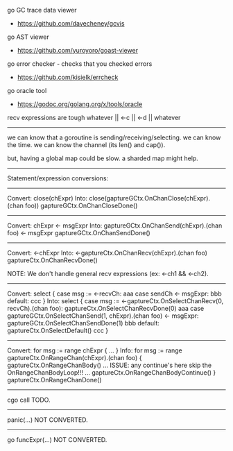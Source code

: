 go GC trace data viewer
- https://github.com/davecheney/gcvis

go AST viewer
- https://github.com/yuroyoro/goast-viewer

go error checker - checks that you checked errors
- https://github.com/kisielk/errcheck

go oracle tool
- https://godoc.org/golang.org/x/tools/oracle

recv expressions are tough
 whatever || <-c || <-d || whatever

------------------------------------------------------------
we can know that a goroutine is sending/receiving/selecting.
we can know the time.
we can know the channel (its len() and cap()).

but, having a global map could be slow.
a sharded map might help.

------------------------------------------------------------
Statement/expression conversions:

  ------------------------------------------
  Convert:
	close(chExpr)
  Into:
	close(gaptureGCtx.OnChanClose(chExpr).(chan foo))
	gaptureGCtx.OnChanCloseDone()

  ------------------------------------------
  Convert:
    chExpr <- msgExpr
  Into:
    gaptureGCtx.OnChanSend(chExpr).(chan foo) <- msgExpr
    gaptureGCtx.OnChanSendDone()

  ------------------------------------------
  Convert:
    <-chExpr
  Into:
    <-gaptureCtx.OnChanRecv(chExpr).(chan foo)
    gaptureCtx.OnChanRecvDone()

  NOTE: We don't handle general recv expressions (ex: <-ch1 && <-ch2).

  ------------------------------------------
  Convert:
    select {
    case msg := <-recvCh:
      aaa
    case sendCh <- msgExpr:
      bbb
    default:
      ccc
    }
  Into:
    select {
    case msg := <-gaptureCtx.OnSelectChanRecv(0, recvCh).(chan foo):
      gaptureCtx.OnSelectChanRecvDone(0)
      aaa
    case gaptureGCtx.OnSelectChanSend(1, chExpr).(chan foo) <- msgExpr:
      gaptureGCtx.OnSelectChanSendDone(1)
      bbb
    default:
      gaptureCtx.OnSelectDefault()
      ccc
    }

  ------------------------------------------
  Convert:
    for msg := range chExpr { ... }
  Info:
    for msg := range gaptureCtx.OnRangeChan(chExpr).(chan foo) {
      gaptureCtx.OnRangeChanBody()
      ...
      ISSUE: any continue's here skip the OnRangeChanBodyLoop!!!
      ...
      gaptureCtx.OnRangeChanBodyContinue()
    }
    gaptureCtx.OnRangeChanDone()

  ------------------------------------------
  cgo call
    TODO.

  ------------------------------------------
  panic(...)
    NOT CONVERTED.

  ------------------------------------------
  go funcExpr(...)
    NOT CONVERTED.
